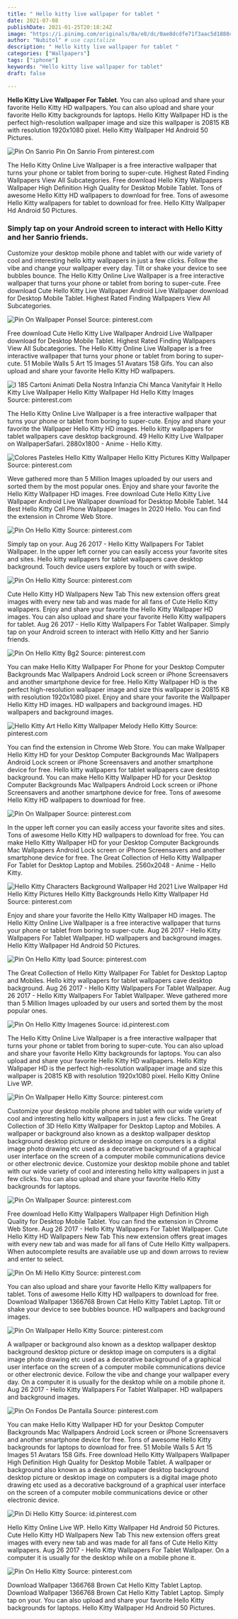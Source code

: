 ```yaml
---
title: " Hello kitty live wallpaper for tablet "
date: 2021-07-08
publishDate: 2021-01-25T20:18:24Z
image: "https://i.pinimg.com/originals/0a/e8/dc/0ae8dcdfe71f3aac5d1888c447d68495.jpg"
author: "Nubitol" # use capitalize
description: " Hello kitty live wallpaper for tablet "
categories: ["Wallpapers"]
tags: ["iphone"]
keywords: "Hello kitty live wallpaper for tablet"
draft: false

---
```



**Hello Kitty Live Wallpaper For Tablet**. You can also upload and share your favorite Hello Kitty HD wallpapers. You can also upload and share your favorite Hello Kitty backgrounds for laptops. Hello Kitty Wallpaper HD is the perfect high-resolution wallpaper image and size this wallpaper is 20815 KB with resolution 1920x1080 pixel. Hello Kitty Wallpaper Hd Android 50 Pictures.

![Pin On Sanrio](https://i.pinimg.com/564x/1d/d4/65/1dd465b0b152e8b4d8617da9dd2d1e0b.jpg "Pin On Sanrio")
Pin On Sanrio From pinterest.com


The Hello Kitty Online Live Wallpaper is a free interactive wallpaper that turns your phone or tablet from boring to super-cute. Highest Rated Finding Wallpapers View All Subcategories. Free download Hello Kitty Wallpapers Wallpaper High Definition High Quality for Desktop Mobile Tablet. Tons of awesome Hello Kitty HD wallpapers to download for free. Tons of awesome Hello Kitty wallpapers for tablet to download for free. Hello Kitty Wallpaper Hd Android 50 Pictures.

### Simply tap on your Android screen to interact with Hello Kitty and her Sanrio friends.

Customize your desktop mobile phone and tablet with our wide variety of cool and interesting hello kitty wallpapers in just a few clicks. Follow the vibe and change your wallpaper every day. Tilt or shake your device to see bubbles bounce. The Hello Kitty Online Live Wallpaper is a free interactive wallpaper that turns your phone or tablet from boring to super-cute. Free download Cute Hello Kitty Live Wallpaper Android Live Wallpaper download for Desktop Mobile Tablet. Highest Rated Finding Wallpapers View All Subcategories.


![Pin On Wallpaper Ponsel](https://i.pinimg.com/originals/b2/a5/83/b2a58303882cfc2878ae23143525b70f.jpg "Pin On Wallpaper Ponsel")
Source: pinterest.com

Free download Cute Hello Kitty Live Wallpaper Android Live Wallpaper download for Desktop Mobile Tablet. Highest Rated Finding Wallpapers View All Subcategories. The Hello Kitty Online Live Wallpaper is a free interactive wallpaper that turns your phone or tablet from boring to super-cute. 51 Mobile Walls 5 Art 15 Images 51 Avatars 158 Gifs. You can also upload and share your favorite Hello Kitty HD wallpapers.

![I 185 Cartoni Animati Della Nostra Infanzia Chi Manca Vanityfair It Hello Kitty Live Wallpaper Hello Kitty Wallpaper Hd Hello Kitty Images](https://i.pinimg.com/736x/2b/04/25/2b04252211d733369ff9b00cfb40c1ec.jpg "I 185 Cartoni Animati Della Nostra Infanzia Chi Manca Vanityfair It Hello Kitty Live Wallpaper Hello Kitty Wallpaper Hd Hello Kitty Images")
Source: pinterest.com

The Hello Kitty Online Live Wallpaper is a free interactive wallpaper that turns your phone or tablet from boring to super-cute. Enjoy and share your favorite the Wallpaper Hello Kitty HD images. Hello kitty wallpapers for tablet wallpapers cave desktop background. 49 Hello Kitty Live Wallpaper on WallpaperSafari. 2880x1800 - Anime - Hello Kitty.

![Colores Pasteles Hello Kitty Wallpaper Hello Kitty Pictures Kitty Wallpaper](https://i.pinimg.com/736x/c0/78/db/c078db3cc812ba284a239b5b8cb858ce.jpg "Colores Pasteles Hello Kitty Wallpaper Hello Kitty Pictures Kitty Wallpaper")
Source: pinterest.com

Weve gathered more than 5 Million Images uploaded by our users and sorted them by the most popular ones. Enjoy and share your favorite the Hello Kitty Wallpaper HD images. Free download Cute Hello Kitty Live Wallpaper Android Live Wallpaper download for Desktop Mobile Tablet. 144 Best Hello Kitty Cell Phone Wallpaper Images In 2020 Hello. You can find the extension in Chrome Web Store.

![Pin On Hello Kitty](https://i.pinimg.com/originals/a8/43/53/a843532ecfb1f6b306e587e173229795.jpg "Pin On Hello Kitty")
Source: pinterest.com

Simply tap on your. Aug 26 2017 - Hello Kitty Wallpapers For Tablet Wallpaper. In the upper left corner you can easily access your favorite sites and sites. Hello kitty wallpapers for tablet wallpapers cave desktop background. Touch device users explore by touch or with swipe.

![Pin On Hello Kitty](https://i.pinimg.com/originals/03/c3/93/03c3938db659c582be787ec3d969ebfd.gif "Pin On Hello Kitty")
Source: pinterest.com

Cute Hello Kitty HD Wallpapers New Tab This new extension offers great images with every new tab and was made for all fans of Cute Hello Kitty wallpapers. Enjoy and share your favorite the Hello Kitty Wallpaper HD images. You can also upload and share your favorite Hello Kitty wallpapers for tablet. Aug 26 2017 - Hello Kitty Wallpapers For Tablet Wallpaper. Simply tap on your Android screen to interact with Hello Kitty and her Sanrio friends.

![Pin On Hello Kitty Bg2](https://i.pinimg.com/originals/6e/bc/e3/6ebce3c41c90cce640ad4623dc6b3d2c.jpg "Pin On Hello Kitty Bg2")
Source: pinterest.com

You can make Hello Kitty Wallpaper For Phone for your Desktop Computer Backgrounds Mac Wallpapers Android Lock screen or iPhone Screensavers and another smartphone device for free. Hello Kitty Wallpaper HD is the perfect high-resolution wallpaper image and size this wallpaper is 20815 KB with resolution 1920x1080 pixel. Enjoy and share your favorite the Wallpaper Hello Kitty HD images. HD wallpapers and background images. HD wallpapers and background images.

![Hello Kitty Art Hello Kitty Wallpaper Melody Hello Kitty](https://i.pinimg.com/originals/2f/d9/eb/2fd9ebd20af037fb07df279b8fa47937.png "Hello Kitty Art Hello Kitty Wallpaper Melody Hello Kitty")
Source: pinterest.com

You can find the extension in Chrome Web Store. You can make Wallpaper Hello Kitty HD for your Desktop Computer Backgrounds Mac Wallpapers Android Lock screen or iPhone Screensavers and another smartphone device for free. Hello kitty wallpapers for tablet wallpapers cave desktop background. You can make Hello Kitty Wallpaper HD for your Desktop Computer Backgrounds Mac Wallpapers Android Lock screen or iPhone Screensavers and another smartphone device for free. Tons of awesome Hello Kitty HD wallpapers to download for free.

![Pin On Wallpaper](https://i.pinimg.com/originals/6c/c1/94/6cc1945ab60f838348e8dbe318a140e2.jpg "Pin On Wallpaper")
Source: pinterest.com

In the upper left corner you can easily access your favorite sites and sites. Tons of awesome Hello Kitty HD wallpapers to download for free. You can make Hello Kitty Wallpaper HD for your Desktop Computer Backgrounds Mac Wallpapers Android Lock screen or iPhone Screensavers and another smartphone device for free. The Great Collection of Hello Kitty Wallpaper For Tablet for Desktop Laptop and Mobiles. 2560x2048 - Anime - Hello Kitty.

![Hello Kitty Characters Background Wallpaper Hd 2021 Live Wallpaper Hd Hello Kitty Pictures Hello Kitty Backgrounds Hello Kitty Wallpaper Hd](https://i.pinimg.com/originals/78/6b/ab/786babedc110ac772553fc97b2dde497.jpg "Hello Kitty Characters Background Wallpaper Hd 2021 Live Wallpaper Hd Hello Kitty Pictures Hello Kitty Backgrounds Hello Kitty Wallpaper Hd")
Source: pinterest.com

Enjoy and share your favorite the Hello Kitty Wallpaper HD images. The Hello Kitty Online Live Wallpaper is a free interactive wallpaper that turns your phone or tablet from boring to super-cute. Aug 26 2017 - Hello Kitty Wallpapers For Tablet Wallpaper. HD wallpapers and background images. Hello Kitty Wallpaper Hd Android 50 Pictures.

![Pin On Hello Kitty Ipad](https://i.pinimg.com/736x/cc/99/97/cc9997c685463a25d88660c51feba8e2.jpg "Pin On Hello Kitty Ipad")
Source: pinterest.com

The Great Collection of Hello Kitty Wallpaper For Tablet for Desktop Laptop and Mobiles. Hello kitty wallpapers for tablet wallpapers cave desktop background. Aug 26 2017 - Hello Kitty Wallpapers For Tablet Wallpaper. Aug 26 2017 - Hello Kitty Wallpapers For Tablet Wallpaper. Weve gathered more than 5 Million Images uploaded by our users and sorted them by the most popular ones.

![Pin On Hello Kitty Imagenes](https://i.pinimg.com/originals/a9/0e/95/a90e9593229186529791cc02f3e8a2d6.gif "Pin On Hello Kitty Imagenes")
Source: id.pinterest.com

The Hello Kitty Online Live Wallpaper is a free interactive wallpaper that turns your phone or tablet from boring to super-cute. You can also upload and share your favorite Hello Kitty backgrounds for laptops. You can also upload and share your favorite Hello Kitty HD wallpapers. Hello Kitty Wallpaper HD is the perfect high-resolution wallpaper image and size this wallpaper is 20815 KB with resolution 1920x1080 pixel. Hello Kitty Online Live WP.

![Pin On Wallpaper Hello Kitty](https://i.pinimg.com/originals/e3/cf/e1/e3cfe18b9e068ac0bea4a7cf22e2fcfb.jpg "Pin On Wallpaper Hello Kitty")
Source: pinterest.com

Customize your desktop mobile phone and tablet with our wide variety of cool and interesting hello kitty wallpapers in just a few clicks. The Great Collection of 3D Hello Kitty Wallpaper for Desktop Laptop and Mobiles. A wallpaper or background also known as a desktop wallpaper desktop background desktop picture or desktop image on computers is a digital image photo drawing etc used as a decorative background of a graphical user interface on the screen of a computer mobile communications device or other electronic device. Customize your desktop mobile phone and tablet with our wide variety of cool and interesting hello kitty wallpapers in just a few clicks. You can also upload and share your favorite Hello Kitty backgrounds for laptops.

![Pin On Wallpaper](https://i.pinimg.com/originals/00/dc/38/00dc38fee3eb92c4d280744916da57f3.jpg "Pin On Wallpaper")
Source: pinterest.com

Free download Hello Kitty Wallpapers Wallpaper High Definition High Quality for Desktop Mobile Tablet. You can find the extension in Chrome Web Store. Aug 26 2017 - Hello Kitty Wallpapers For Tablet Wallpaper. Cute Hello Kitty HD Wallpapers New Tab This new extension offers great images with every new tab and was made for all fans of Cute Hello Kitty wallpapers. When autocomplete results are available use up and down arrows to review and enter to select.

![Pin On Mi Hello Kitty](https://i.pinimg.com/originals/ee/c7/3a/eec73a7f1abc42b05f34f285b2ecc6a5.jpg "Pin On Mi Hello Kitty")
Source: pinterest.com

You can also upload and share your favorite Hello Kitty wallpapers for tablet. Tons of awesome Hello Kitty HD wallpapers to download for free. Download Wallpaper 1366768 Brown Cat Hello Kitty Tablet Laptop. Tilt or shake your device to see bubbles bounce. HD wallpapers and background images.

![Pin On Wallpaper Hello Kitty](https://i.pinimg.com/originals/64/ba/9a/64ba9abc58c824282d61c2b60db07cc2.jpg "Pin On Wallpaper Hello Kitty")
Source: pinterest.com

A wallpaper or background also known as a desktop wallpaper desktop background desktop picture or desktop image on computers is a digital image photo drawing etc used as a decorative background of a graphical user interface on the screen of a computer mobile communications device or other electronic device. Follow the vibe and change your wallpaper every day. On a computer it is usually for the desktop while on a mobile phone it. Aug 26 2017 - Hello Kitty Wallpapers For Tablet Wallpaper. HD wallpapers and background images.

![Pin On Fondos De Pantalla](https://i.pinimg.com/originals/26/38/8e/26388e69db831ec3c1ac0cfe2b4303d2.jpg "Pin On Fondos De Pantalla")
Source: pinterest.com

You can make Hello Kitty Wallpaper HD for your Desktop Computer Backgrounds Mac Wallpapers Android Lock screen or iPhone Screensavers and another smartphone device for free. Tons of awesome Hello Kitty backgrounds for laptops to download for free. 51 Mobile Walls 5 Art 15 Images 51 Avatars 158 Gifs. Free download Hello Kitty Wallpapers Wallpaper High Definition High Quality for Desktop Mobile Tablet. A wallpaper or background also known as a desktop wallpaper desktop background desktop picture or desktop image on computers is a digital image photo drawing etc used as a decorative background of a graphical user interface on the screen of a computer mobile communications device or other electronic device.

![Pin Di Hello Kitty](https://i.pinimg.com/originals/82/f2/a1/82f2a17e3c6889aca6f4ae7adb3c9fad.gif "Pin Di Hello Kitty")
Source: id.pinterest.com

Hello Kitty Online Live WP. Hello Kitty Wallpaper Hd Android 50 Pictures. Cute Hello Kitty HD Wallpapers New Tab This new extension offers great images with every new tab and was made for all fans of Cute Hello Kitty wallpapers. Aug 26 2017 - Hello Kitty Wallpapers For Tablet Wallpaper. On a computer it is usually for the desktop while on a mobile phone it.

![Pin On Hello Kitty](https://i.pinimg.com/originals/0a/e8/dc/0ae8dcdfe71f3aac5d1888c447d68495.jpg "Pin On Hello Kitty")
Source: pinterest.com

Download Wallpaper 1366768 Brown Cat Hello Kitty Tablet Laptop. Download Wallpaper 1366768 Brown Cat Hello Kitty Tablet Laptop. Simply tap on your. You can also upload and share your favorite Hello Kitty backgrounds for laptops. Hello Kitty Wallpaper Hd Android 50 Pictures.

